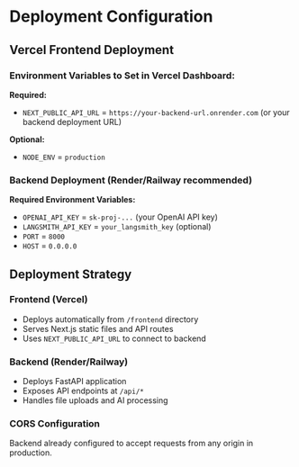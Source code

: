 # Deployment Configuration

## Vercel Frontend Deployment

### Environment Variables to Set in Vercel Dashboard:

**Required:**
- `NEXT_PUBLIC_API_URL` = `https://your-backend-url.onrender.com` (or your backend deployment URL)

**Optional:**
- `NODE_ENV` = `production`

### Backend Deployment (Render/Railway recommended)

**Required Environment Variables:**
- `OPENAI_API_KEY` = `sk-proj-...` (your OpenAI API key)
- `LANGSMITH_API_KEY` = `your_langsmith_key` (optional)
- `PORT` = `8000`
- `HOST` = `0.0.0.0`

## Deployment Strategy

### Frontend (Vercel)
- Deploys automatically from `/frontend` directory
- Serves Next.js static files and API routes
- Uses `NEXT_PUBLIC_API_URL` to connect to backend

### Backend (Render/Railway)
- Deploys FastAPI application
- Exposes API endpoints at `/api/*`
- Handles file uploads and AI processing

### CORS Configuration
Backend already configured to accept requests from any origin in production.
